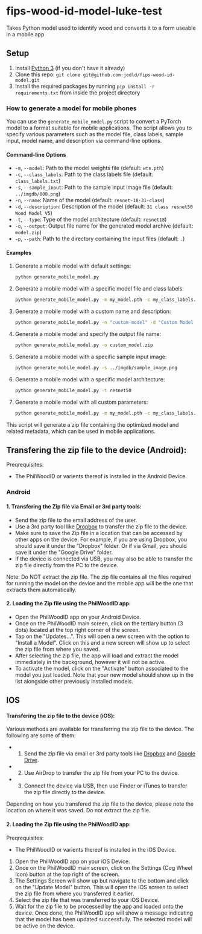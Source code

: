 # fips-wood-id-model-luke-test
Takes Python model used to identify wood and converts it to a form useable in a mobile app

## Setup

1. Install [Python 3](https://www.python.org/downloads/) (if you don't have it already)
2. Clone this repo: `git clone git@github.com:jedld/fips-wood-id-model.git`
3. Install the required packages by running `pip install -r requirements.txt` from inside the project directory


### How to generate a model for mobile phones

You can use the `generate_mobile_model.py` script to convert a PyTorch model to a format suitable for mobile applications. The script allows you to specify various parameters such as the model file, class labels, sample input, model name, and description via command-line options.

#### Command-line Options

- `-m`, `--model`: Path to the model weights file (default: `wts.pth`)
- `-c`, `--class_labels`: Path to the class labels file (default: `class_labels.txt`)
- `-s`, `--sample_input`: Path to the sample input image file (default: `../imgdb/000.png`)
- `-n`, `--name`: Name of the model (default: `resnet-18-31-class`)
- `-d`, `--description`: Description of the model (default: `31 class resnet50 Wood Model V5`)
- `-t`, `--type`: Type of the model architecture (default: `resnet18`)
- `-o`, `--output`: Output file name for the generated model archive (default: `model.zip`)
- `-p`, `--path`: Path to the directory containing the input files (default: `.`)

#### Examples

1. Generate a mobile model with default settings:
    ```sh
    python generate_mobile_model.py
    ```

2. Generate a mobile model with a specific model file and class labels:
    ```sh
    python generate_mobile_model.py -m my_model.pth -c my_class_labels.txt
    ```

3. Generate a mobile model with a custom name and description:
    ```sh
    python generate_mobile_model.py -n "custom-model" -d "Custom Model Description"
    ```

4. Generate a mobile model and specify the output file name:
    ```sh
    python generate_mobile_model.py -o custom_model.zip
    ```

5. Generate a mobile model with a specific sample input image:
    ```sh
    python generate_mobile_model.py -s ../imgdb/sample_image.png
    ```

6. Generate a mobile model with a specific model architecture:
    ```sh
    python generate_mobile_model.py -t resnet50
    ```

7. Generate a mobile model with all custom parameters:
    ```sh
    python generate_mobile_model.py -m my_model.pth -c my_class_labels.txt -s ../imgdb/sample_image.png -n "custom-model" -d "Custom Model Description" -t resnet50 -o custom_model.zip -p /path/to/files
    ```

This script will generate a zip file containing the optimized model and related metadata, which can be used in mobile applications.

## Transfering the zip file to the device (Android):

Preqrequisites:

- The PhilWoodID or varients thereof is installed in the Android Device.

### Android

#### 1. Transfering the Zip file via Email or 3rd party tools:

- Send the zip file to the email address of the user.
- Use a 3rd party tool like [Dropbox](https://www.dropbox.com/) to transfer the zip file to the device.
- Make sure to save the Zip file in a location that can be accessed by other apps on the device. For example, if you are using Dropbox, you should save it under the "Dropbox" folder. Or if via Gmail, you should save it under the "Google Drive" folder.
- If the device is connected via USB, you may also be able to transfer the zip file directly from the PC to the device.

Note: Do NOT extract the zip file. The zip file contains all the files required for running the model on the device and the mobile app will be the one that extracts them automatically.

#### 2. Loading the Zip file using the PhilWoodID app:

- Open the PhilWoodID app on your Android Device.
- Once on the PhilWoodID main screen, click on the tertiary button (3 dots) located at the top right corner of the screen.
- Tap on the "Updates...". This will open a new screen with the option to "Install a Model". Click on this and a new screen will show up to select the zip file from where you saved.
- After selecting the zip file, the app will load and extract the model immediately in the background, however it will not be active.
- To activate the model, click on the "Activate" button associated to the model you just loaded. Note that your new model should show up in the list alongside other previously installed models.


## IOS

#### Transfering the zip file to the device (iOS):

Various methods are available for transferring the zip file to the device. The following are some of them:

- 1. Send the zip file via email or 3rd party tools like [Dropbox](https://www.dropbox.com/) and [Google Drive](https://drive.google.com/).
- 2. Use AirDrop to transfer the zip file from your PC to the device.
- 3. Connect the device via USB, then use Finder or iTunes to transfer the zip file directly to the device.

Depending on how you transfered the zip file to the device, please note the location on where it was saved. Do not extract the zip file.

#### 2. Loading the Zip file using the PhilWoodID app:

Preqrequisites:
- The PhilWoodID or varients thereof is installed in the iOS Device.


1. Open the PhilWoodID app on your iOS Device.
2. Once on the PhilWoodID main screen, click on the Settings (Cog Wheel Icon) button at the top right of the screen.
3. The Settings Screen will show up but navigate to the bottom and click on the "Update Model" button. This will open the IOS screen to select the zip file from where you transferred it earlier.
4. Select the zip file that was transferred to your iOS Device.
5. Wait for the zip file to be processed by the app and loaded onto the device. Once done, the PhilWoodID app will show a message indicating that the model has been updated successfully. The selected model will be active on the device.




